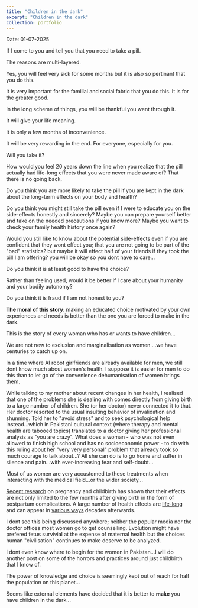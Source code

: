 ```yaml
---
title: "Children in the dark"
excerpt: "Children in the dark"
collection: portfolio
---
```


Date: 01-07-2025

If I come to you and tell you that you need to take a pill.

The reasons are multi-layered. 

Yes, you will feel very sick for some months but it is also so pertinant that you do this. 

It is very important for the familial and social fabric that you do this. It is for the greater good.

In the long scheme of things, you will be thankful you went through it. 

It will give your life meaning.

It is only a few months of inconvenience. 

It will be very rewarding in the end. For everyone, especially for you. 

Will you take it? 

How would you feel 20 years down the line when you realize that the pill actually had life-long effects that you were never made aware of? That there is no going back. 

Do you think you are more likely to take the pill if you are kept in the dark about the long-term effects on your body and health? 

Do you think you might still take the pill even if I were to educate you on the side-effects honestly and sincerely? Maybe you can prepare yourself better and take on the needed precautions if you know more? Maybe you want to check your family health history once again?

Would you still like to know about the potential side-effects even if you are confident that they wont effect you; that you are not going to be part of the "bad" statistics? but maybe it will effect half of your friends if they took the pill I am offering? you will be okay so you dont have to care...

Do you think it is at least good to have the choice? 

Rather than feeling used, would it be better if I care about your humanity and your bodily autonomy?

Do you think it is fraud if I am not honest to you?



**The moral of this story**: making an educated choice motivated by your own experiences and needs is better than the one you are forced to make in the dark.


This is the story of every woman who has or wants to have children...


We are not new to exclusion and marginalisation as women....we have centuries to catch up on.

In a time where AI robot girlfriends are already available for men, we still dont know much about women's health. I suppose it is easier for men to do this than to let go of the convenience dehumanisation of women brings them. 


While talking to my mother about recent changes in her health, I realised that one of the problems she is dealing with comes directly from giving birth to a large number of children. She (or her doctor) never connected it to that. Her doctor resorted to the usual insulting behavior of invalidation and shunning. Told her to "avoid stress" and to seek psychological help instead...which in Pakistani cultural context (where therapy and mental health are tabooed topics) translates to a doctor giving her professional analysis as "you are crazy". What does a woman - who was not even allowed to finish high school and has no socioeconomic power - to do with this ruling about her "very very personal" problem that already took so much courage to talk about...? All she can do is to go home and suffer in silence and pain...with ever-increasing fear and self-doubt...

Most of us women are very accustomed to these treatments when interacting with the medical field...or the wider society...


[Recent research](https://www.thelancet.com/journals/langlo/article/PIIS2214-109X(23)00454-0/fulltext) on pregnancy and childbirth has shown that their effects are not only limited to the few months after giving birth in the form of postpartum complications. A large number of health effects are [life-long](https://www.ahajournals.org/doi/10.1161/CIRCULATIONAHA.122.062177) and can appear in [various ways](https://www.physiology.org/publications/news/the-physiologist-magazine/2024/november/how-pregnancy-affects-a-lifetime-of-health?SSO=Y) decades afterwards. 

I dont see this being discussed anywhere; neither the popular media nor the doctor offices most women go to get counselling. Evolution might have prefered fetus survivial at the expense of maternal health but the choices human "civilisation" continues to make deserve to be analyzed. 

I dont even know where to begin for the women in Pakistan...I will do another post on some of the horrors and practices around just childbirth that I know of. 



The power of knowledge and choice is seemingly kept out of reach for half the population on this planet...

Seems like external elements have decided that it is better to **make** you have children in the dark...
